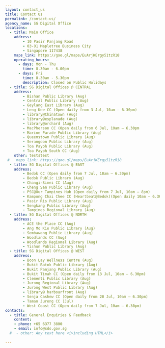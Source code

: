 ```yaml
---
layout: contact_us
title: Contact Us
permalink: /contact-us/
agency_name: SG Digital Office
locations:
  - title: Main Office 
    address:
        - 10 Pasir Panjang Road
        - 03-01 Mapletree Business City
        - Singapore 117438
    maps_link: https://goo.gl/maps/EuArjKErgy51tzR18
    operating_hours:
      - days: Mon - Thu
        time: 8.30am - 6.00pm
      - days: Fri
        time: 8.30am - 5.30pm
        description: Closed on Public Holidays
  - title: SG Digital Offices @ CENTRAL
    address:
        - Bishan Public Library (Aug)
        - Central Public Library (Aug)
        - Geylang East Library (Aug)
        - Leng Kee CC (Open daily from 3 Jul, 10am – 6.30pm)
        - library@Chinatown (Aug)
        - library@esplanade (Aug)
        - library@orchard (Aug)
        - MacPherson CC (Open daily from 6 Jul, 10am – 6.30pm
        - Marine Parade Public Library (Aug)
        - Queenstown Public Library (Aug)
        - Serangoon Public Library (Aug)
        - Toa Payoh Public Library (Aug)
        - Toa Payoh South CC (Aug)
    other: teststest
 #   maps_link: https://goo.gl/maps/EuArjKErgy51tzR18
  - title: SG Digital Offices @ EAST
    address:
        - Bedok CC (Open daily from 7 Jul, 10am – 6.30pm)
        - Bedok Public Library (Aug)
        - Changi-Simei CC (Aug)
        - Cheng San Public Library (Aug)
        - PSC@Our Tampines Hub (Open daily from 7 Jul, 10am – 8pm)
        - Kampong Chai Chee CC (Heartbeat@Bedok)(Open daily 10am – 6.30pm)
        - Pasir Ris Public Library (Aug)
        - Sengkang Public Library (Aug)
        - Tampines Regional Library (Aug)
  - title: SG Digital Offices @ NORTH
    address:
        - ACE the Place CC (Aug)
        - Ang Mo Kio Public Library (Aug)
        - Sembawang Public Library (Aug)
        - Woodlands CC (Aug)
        - Woodlands Regional Library (Aug)
        - Yishun Public Library (Aug)
  - title: SG Digital Offices @ WEST
    address:
        - Boon Lay Wellness Centre (Aug)
        - Bukit Batok Public Library (Aug)
        - Bukit Panjang Public Library (Aug)
        - Bukit Timah CC (Open daily from 13 Jul, 10am – 6.30pm)
        - Clementi Public Library (Aug)
        - Jurong Regional Library (Aug)
        - Jurong West Public Library (Aug)
        - library@ harbourfront (Aug)
        - Senja Cashew CC (Open daily from 20 Jul, 10am – 6.30pm)
        - Taman Jurong CC (Jul)
        - West Coast CC (Open daily from 7 Jul, 10am – 6.30pm)
contacts:
  - title: General Enquiries & Feedback
    content:
    - phone: +65 6377 3800
    - email: info@sdo.gov.sg
  #  - other: Any text here <i>including HTML</i>
 
---
```

